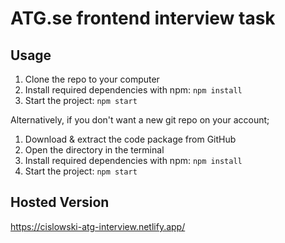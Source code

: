 # ATG.se frontend interview task

## Usage

1. Clone the repo to your computer
2. Install required dependencies with npm: `npm install`
3. Start the project: `npm start`

Alternatively, if you don't want a new git repo on your account;

1. Download & extract the code package from GitHub
2. Open the directory in the terminal
3. Install required dependencies with npm: `npm install`
4. Start the project: `npm start`

## Hosted Version

https://cislowski-atg-interview.netlify.app/
